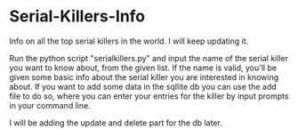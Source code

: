 # Serial-Killers-Info

Info on all the top serial killers in the world. I will keep updating it.

Run the python script "serialkillers.py" and input the name of the serial killer you want to know about, from the given list. If the name is valid, you'll be given some basic info about the serial killer you are interested in knowing about. If you want to add some data in the sqllite db you can use the add file to do so, where you can enter your entries for the killer by input prompts in your command line.

I will be adding the update and delete part for the db later.
